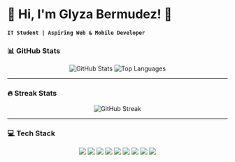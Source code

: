  # 🌸 Hi, I'm Glyza Bermudez! 🌸

**`IT Student | Aspiring Web & Mobile Developer `**


### 📊 GitHub Stats
<p align="center">
  <img src="https://github-readme-stats.vercel.app/api?username=melowdiequ&show_icons=true&theme=tokyonight" alt="GitHub Stats" />
  <img src="https://github-readme-stats.vercel.app/api/top-langs/?username=melowdiequ&layout=compact&theme=tokyonight" alt="Top Languages" />
</p>

---

### 🔥 Streak Stats
<p align="center">
  <img src="https://streak-stats.demolab.com?user=YOUR_USERNAME&theme=tokyonight&hide_border=true" alt="GitHub Streak" />
</p>


---

### 💻 Tech Stack
<p align="center">
  <img src="https://img.shields.io/badge/C++-00599C?style=for-the-badge&logo=cplusplus&logoColor=white"/>
  <img src="https://img.shields.io/badge/CSS3-1572B6?style=for-the-badge&logo=css3&logoColor=white"/>
  <img src="https://img.shields.io/badge/HTML5-E34F26?style=for-the-badge&logo=html5&logoColor=white"/>
  <img src="https://img.shields.io/badge/Java-ED8B00?style=for-the-badge&logo=openjdk&logoColor=white"/>
  <img src="https://img.shields.io/badge/JavaScript-F7DF1E?style=for-the-badge&logo=javascript&logoColor=black"/>
  <img src="https://img.shields.io/badge/Canva-00C4CC?style=for-the-badge&logo=canva&logoColor=white"/>
  <img src="https://img.shields.io/badge/Figma-F24E1E?style=for-the-badge&logo=figma&logoColor=white"/>
  <img src="https://img.shields.io/badge/Git-F05032?style=for-the-badge&logo=git&logoColor=white"/>
  <img src="https://img.shields.io/badge/Notion-000000?style=for-the-badge&logo=notion&logoColor=white"/>
</p>
